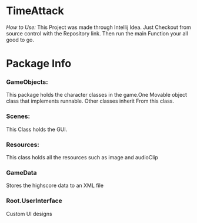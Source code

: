 # TimeAttack

<i>How to Use:</i>
This Project was made through Intellij Idea. Just Checkout from source control with the Repository link. Then run the main Function your 
all good to go.

<H1>Package Info</H1>

<H3>GameObjects:</H3> 
This package holds the character classes in the game.One Movable object class that implements runnable. Other classes inherit From this class.

<H3> Scenes:</H3> 
This Class holds the GUI.

<H3> Resources:</H3> 
This class holds all the resources such as image and audioClip

<h3>GameData</h3>
Stores the highscore data to an XML file

<h3>Root.UserInterface</h3>
Custom UI designs

